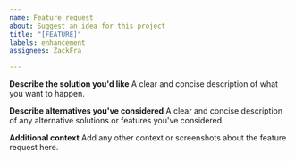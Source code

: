 ```yaml
---
name: Feature request
about: Suggest an idea for this project
title: "[FEATURE]"
labels: enhancement
assignees: ZackFra

---
```


**Describe the solution you'd like**
A clear and concise description of what you want to happen.

**Describe alternatives you've considered**
A clear and concise description of any alternative solutions or features you've considered.

**Additional context**
Add any other context or screenshots about the feature request here.
